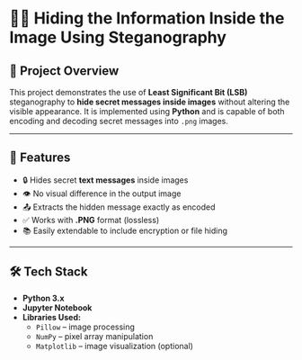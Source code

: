# 🕵️‍♀️ Hiding the Information Inside the Image Using Steganography

## 📌 Project Overview

This project demonstrates the use of **Least Significant Bit (LSB)** steganography to **hide secret messages inside images** without altering the visible appearance. It is implemented using **Python** and is capable of both encoding and decoding secret messages into `.png` images.

---

## 🚀 Features

- 🔒 Hides secret **text messages** inside images
- 👁️ No visual difference in the output image
- 📤 Extracts the hidden message exactly as encoded
- ✅ Works with **.PNG** format (lossless)
- 📚 Easily extendable to include encryption or file hiding

---

## 🛠️ Tech Stack

- **Python 3.x**
- **Jupyter Notebook**
- **Libraries Used:**
  - `Pillow` – image processing
  - `NumPy` – pixel array manipulation
  - `Matplotlib` – image visualization (optional)


